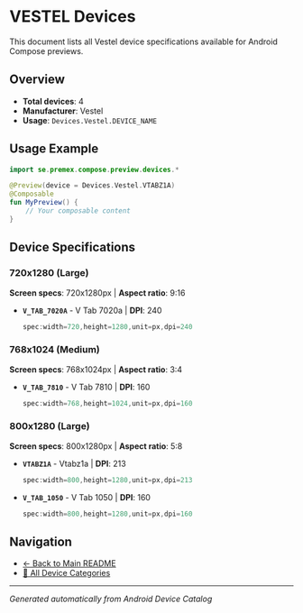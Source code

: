 # VESTEL Devices

This document lists all Vestel device specifications available for Android Compose previews.

## Overview

- **Total devices**: 4
- **Manufacturer**: Vestel
- **Usage**: `Devices.Vestel.DEVICE_NAME`

## Usage Example

```kotlin
import se.premex.compose.preview.devices.*

@Preview(device = Devices.Vestel.VTABZ1A)
@Composable
fun MyPreview() {
    // Your composable content
}
```

## Device Specifications

### 720x1280 (Large)

**Screen specs**: 720x1280px | **Aspect ratio**: 9:16

- **`V_TAB_7020A`** - V Tab 7020a | **DPI**: 240
  ```kotlin
  spec:width=720,height=1280,unit=px,dpi=240
  ```

### 768x1024 (Medium)

**Screen specs**: 768x1024px | **Aspect ratio**: 3:4

- **`V_TAB_7810`** - V Tab 7810 | **DPI**: 160
  ```kotlin
  spec:width=768,height=1024,unit=px,dpi=160
  ```

### 800x1280 (Large)

**Screen specs**: 800x1280px | **Aspect ratio**: 5:8

- **`VTABZ1A`** - Vtabz1a | **DPI**: 213
  ```kotlin
  spec:width=800,height=1280,unit=px,dpi=213
  ```

- **`V_TAB_1050`** - V Tab 1050 | **DPI**: 160
  ```kotlin
  spec:width=800,height=1280,unit=px,dpi=160
  ```

## Navigation

- [← Back to Main README](../../README.md)
- [📱 All Device Categories](../README.md)

---
*Generated automatically from Android Device Catalog*
